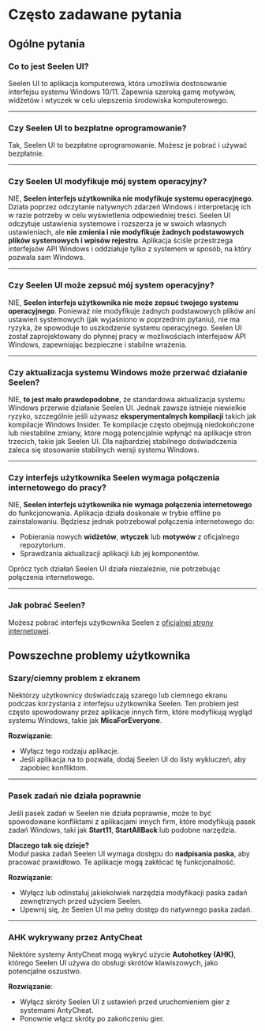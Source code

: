 # **Często zadawane pytania**

## **Ogólne pytania**

### **Co to jest Seelen UI?**

Seelen UI to aplikacja komputerowa, która umożliwia dostosowanie interfejsu
systemu Windows 10/11. Zapewnia szeroką gamę motywów, widżetów i wtyczek w celu
ulepszenia środowiska komputerowego.

---

### **Czy Seelen UI to bezpłatne oprogramowanie?**

Tak, Seelen UI to bezpłatne oprogramowanie. Możesz je pobrać i używać bezpłatnie.

---

### **Czy Seelen UI modyfikuje mój system operacyjny?**

NIE, **Seelen interfejs użytkownika nie modyfikuje systemu operacyjnego**. Działa
poprzez odczytanie natywnych zdarzeń Windows i interpretację ich w razie
potrzeby w celu wyświetlenia odpowiedniej treści. Seelen UI odczytuje ustawienia
systemowe i rozszerza je w swoich własnych ustawieniach, ale **nie zmienia i
nie modyfikuje żadnych podstawowych plików systemowych i wpisów rejestru**.
Aplikacja ściśle przestrzega interfejsów API Windows i oddziałuje tylko z
systemem w sposób, na który pozwala sam Windows.

---

### **Czy Seelen UI może zepsuć mój system operacyjny?**

NIE, **Seelen interfejs użytkownika nie może zepsuć twojego systemu
operacyjnego**. Ponieważ nie modyfikuje żadnych podstawowych plików ani ustawień
systemowych (jak wyjaśniono w poprzednim pytaniu), nie ma ryzyka, że spowoduje
to uszkodzenie systemu operacyjnego. Seelen UI został
zaprojektowany do płynnej pracy w możliwościach interfejsów API Windows, zapewniając
bezpieczne i stabilne wrażenia.

---

### **Czy aktualizacja systemu Windows może przerwać działanie Seelen?**

NIE, **to jest mało prawdopodobne**, że standardowa aktualizacja systemu Windows
przerwie działanie Seelen UI. Jednak zawsze istnieje niewielkie ryzyko, szczególnie
jeśli używasz **eksperymentalnych kompilacji** takich jak kompilacje Windows
Insider. Te kompilacje często obejmują niedokończone lub niestabilne zmiany,
które mogą potencjalnie wpłynąć na aplikacje stron trzecich, takie jak Seelen
UI. Dla najbardziej stabilnego doświadczenia zaleca się stosowanie stabilnych
wersji systemu Windows.

---

### **Czy interfejs użytkownika Seelen wymaga połączenia internetowego do pracy?**

NIE, **Seelen interfejs użytkownika nie wymaga połączenia internetowego** do
funkcjonowania. Aplikacja działa doskonale w trybie offline po zainstalowaniu.
Będziesz jednak potrzebował połączenia internetowego do:

- Pobierania nowych **widżetów**, **wtyczek** lub **motywów** z oficjalnego repozytorium.
- Sprawdzania aktualizacji aplikacji lub jej komponentów.

Oprócz tych działań Seelen UI działa niezależnie, nie potrzebując połączenia internetowego.

---

### **Jak pobrać Seelen?**

Możesz pobrać interfejs użytkownika Seelen z [oficjalnej strony internetowej](https://seelen.io).

## **Powszechne problemy użytkownika**

### **Szary/ciemny problem z ekranem**

Niektórzy użytkownicy doświadczają szarego lub ciemnego ekranu podczas
korzystania z interfejsu użytkownika Seelen. Ten problem jest często spowodowany
przez aplikacje innych firm, które modyfikują wygląd systemu Windows, takie
jak **MicaForEveryone**.

**Rozwiązanie**:

- Wyłącz tego rodzaju aplikacje.
- Jeśli aplikacja na to pozwala, dodaj Seelen UI do listy wykluczeń, aby
  zapobiec konfliktom.

---

### **Pasek zadań nie działa poprawnie**

Jeśli pasek zadań w Seelen nie działa poprawnie, może to być
spowodowane konfliktami z aplikacjami innych firm, które modyfikują pasek zadań
Windows, taki jak **Start11**, **StartAllBack** lub podobne narzędzia.

**Dlaczego tak się dzieje?**\
Moduł paska zadań Seelen UI wymaga dostępu do **nadpisania paska**, aby pracować
prawidłowo. Te aplikacje mogą zakłócać tę funkcjonalność.

**Rozwiązanie**:

- Wyłącz lub odinstaluj jakiekolwiek narzędzia modyfikacji paska zadań
  zewnętrznych przed użyciem Seelen.
- Upewnij się, że Seelen UI ma pełny dostęp do natywnego paska zadań.

---

### **AHK wykrywany przez AntyCheat**

Niektóre systemy AntyCheat mogą wykryć użycie **Autohotkey (AHK)**, którego
Seelen UI używa do obsługi skrótów klawiszowych, jako potencjalne oszustwo.

**Rozwiązanie**:

- Wyłącz skróty Seelen UI z ustawień przed uruchomieniem gier z systemami
  AntyCheat.
- Ponownie włącz skróty po zakończeniu gier.
